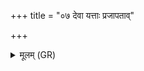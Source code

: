 +++
title = "०७ देवा यत्ताः प्रजापताव्"

+++
<details><summary>मूलम् (GR)</summary>

देवा यत्ताः प्रजापताव्  
आदित्याश् च येमिरे ।  
पूषा रश्मिष्व् आयत  
आदित्यो विष्णुर् आक्रमे  
स रोहं दिवि रोहति ॥
</details>